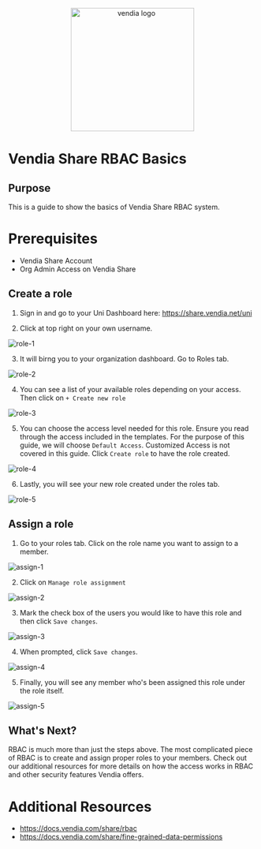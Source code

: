<p align="center">
  <a href="https://vendia.net/">
    <img src="https://share.vendia.net/logo.svg" alt="vendia logo" width="250px">
  </a>
</p>


# Vendia Share RBAC Basics


## Purpose
This is a guide to show the basics of Vendia Share RBAC system. 

# Prerequisites
* Vendia Share Account
* Org Admin Access on Vendia Share

## Create a role
1. Sign in and go to your Uni Dashboard here: https://share.vendia.net/uni

2. Click at top right on your own username.

![role-1](./img/role-1.png)

3. It will birng you to your organization dashboard. Go to Roles tab.

![role-2](./img/role-2.png)

4. You can see a list of your available roles depending on your access. Then click on `+ Create new role`

![role-3](./img/role-3.png)

5. You can choose the access level needed for this role. Ensure you read through the access included in the templates. For the purpose of this guide, we will choose `Default Access`. Customized Access is not covered in this guide. Click `Create role` to have the role created.

![role-4](./img/role-4.png)

6. Lastly, you will see your new role created under the roles tab.
   
![role-5](./img/role-5.png)

## Assign a role
1. Go to your roles tab. Click on the role name you want to assign to a member.
   
![assign-1](./img/assign-1.png)

2. Click on `Manage role assignment`

![assign-2](./img/assign-2.png)

3. Mark the check box of the users you would like to have this role and then click `Save changes`.

![assign-3](./img/assign-3.png)

4. When prompted, click `Save changes`.

![assign-4](./img/assign-4.png)

5. Finally, you will see any member who's been assigned this role under the role itself.

![assign-5](./img/assign-5.png)

## What's Next?
RBAC is much more than just the steps above. The most complicated piece of RBAC is to create and assign proper roles to your members. Check out our additional resources for more details on how the access works in RBAC and other security features Vendia offers.

# Additional Resources

* https://docs.vendia.com/share/rbac
* https://docs.vendia.com/share/fine-grained-data-permissions
